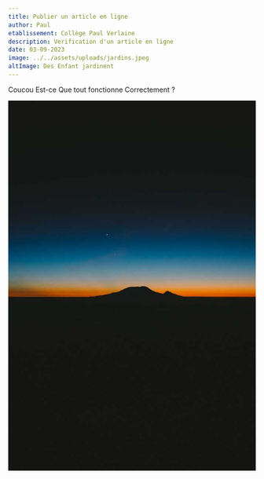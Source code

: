 ```yaml
---
title: Publier un article en ligne
author: Paul
etablissement: Collège Paul Verlaine
description: Verification d'un article en ligne
date: 03-09-2023
image: ../../assets/uploads/jardins.jpeg
altImage: Des Enfant jardinent
---
```


Coucou Est-ce Que tout fonctionne Correctement ?

![Paysage](../../assets/uploads/affiche3.jpg "Paysage")
